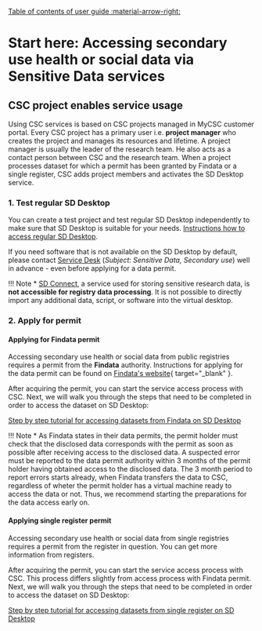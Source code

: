 [Table of contents of user guide :material-arrow-right:](sd-services-toc.md)

# Start here: Accessing secondary use health or social data via Sensitive Data services 

## CSC project enables service usage

Using CSC services is based on CSC projects managed in MyCSC customer portal. Every CSC project has a primary user i.e. **project manager** who creates the project and manages its resources and lifetime. A project manager is usually the leader of the research team. He also acts as a contact person between CSC and the research team. When a project processes dataset for which a permit has been granted by Findata or a single register, CSC adds project members and activates the SD Desktop service.


### 1. Test regular SD Desktop 

You can create a test project and test regular SD Desktop independently to make sure that SD Desktop is suitable for your needs. [Instructions how to access regular SD Desktop](sd-use-case-new-user-project-manager.md). 

If you need software that is not available on the SD Desktop by default, please contact [Service Desk](../../support/contact.md) (*Subject: Sensitive Data, Secondary use*) well in advance - even before applying for a data permit.

!!! Note
    * [SD Connect](sd_connect.md), a service used for storing sensitive research data, is **not accessible for registry data processing**. It is not possible to directly import any additional data, script, or software into the virtual desktop. 



### 2. Apply for permit 

#### Applying for Findata permit

Accessing secondary use health or social data from public registries requires a permit from the **Findata** authority. Instructions for applying for the data permit can be found on [Findata's website](https://findata.fi/en/permits/){ target="_blank" }.

After acquiring the permit, you can start the service access process with CSC. Next, we will walk you through the steps that need to be completed in order to access the dataset on SD Desktop:

[Step by step tutorial for accessing datasets from Findata on SD Desktop](findata-permit.md)

!!! Note
    * As Findata states in their data permits, the permit holder must check that the disclosed data corresponds with the permit as soon as possible after receiving access to the disclosed data. A suspected error must be reported to the data permit authority within 3 months of the permit holder having obtained access to the disclosed data. The 3 month period to report errors starts already, when Findata transfers the data to CSC, regardless of wheter the permit holder has a virtual machine ready to access the data or not. Thus, we recommend starting the preparations for the data access early on.

#### Applying single register permit

Accessing secondary use health or social data from single registries requires a permit from the register in question. You can get more information from registers.

After acquiring the permit, you can start the service access process with CSC. This process differs slightly from access process with Findata permit. Next, we will walk you through the steps that need to be completed in order to access the dataset on SD Desktop:

[Step by step tutorial for accessing datasets from single register on SD Desktop](single-register-permit.md)

